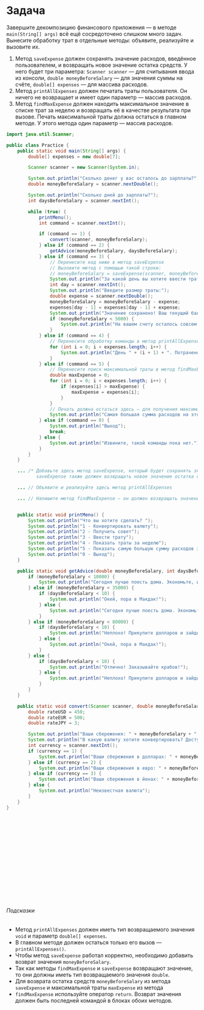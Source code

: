 # Задача

Завершите декомпозицию финансового приложения — в методе `main(String[] args)` всё ещё сосредоточено слишком много задач. Вынесите обработку трат в отдельные методы: объявите, реализуйте и вызовите их.
1. Метод `saveExpense` должен сохранять значение расходов, введённое пользователем, и возвращать новое значение остатка средств. У него будет три параметра: `Scanner scanner` — для считывания ввода из консоли, `double moneyBeforeSalary` — для значения суммы на счёте, `double[] expenses` — для массива расходов.
2. Метод `printAllExpenses` должен печатать траты пользователя. Он ничего не возвращает и имеет один параметр — массив расходов.
3. Метод `findMaxExpense` должен находить максимальное значение в списке трат за неделю и возвращать её в качестве результата при вызове. Печать максимальной траты должна остаться в главном методе. У этого метода один параметр — массив расходов.


```java
import java.util.Scanner;

public class Practice {
    public static void main(String[] args) {
        double[] expenses = new double[7];

        Scanner scanner = new Scanner(System.in);

        System.out.println("Сколько денег у вас осталось до зарплаты?");
        double moneyBeforeSalary = scanner.nextDouble();

        System.out.println("Сколько дней до зарплаты?");
        int daysBeforeSalary = scanner.nextInt();

        while (true) {
            printMenu();
            int command = scanner.nextInt();

            if (command == 1) {
                convert(scanner, moneyBeforeSalary);
            } else if (command == 2) {
                getAdvice(moneyBeforeSalary, daysBeforeSalary);
            } else if (command == 3) {
                // Перенесите код ниже в метод saveExpense
                // Вызовите метод с помощью такой строки:
                // moneyBeforeSalary = saveExpense(scanner, moneyBeforeSalary, expenses);
                System.out.println("За какой день вы хотите ввести трату: 1-ПН, 2-ВТ, 3-СР, 4-ЧТ, 5-ПТ, 6-СБ, 7-ВС?");
                int day = scanner.nextInt();
                System.out.println("Введите размер траты:");
                double expense = scanner.nextDouble();
                moneyBeforeSalary = moneyBeforeSalary - expense;
                expenses[day - 1] = expenses[day - 1] + expense;
                System.out.println("Значение сохранено! Ваш текущий баланс в тенге: " + moneyBeforeSalary);
                if (moneyBeforeSalary < 5000) {
                    System.out.println("На вашем счету осталось совсем немного. Стоит начать экономить!");
                }
            } else if (command == 4) {
                // Перенесите обработку команды в метод printAllExpenses, здесь вызовите его
                for (int i = 0; i < expenses.length; i++) {
                    System.out.println("День " + (i + 1) + ". Потрачено " + expenses[i] + " тенге");
                }
            } else if (command == 5) {
                // Перенесите поиск максимальной траты в метод findMaxExpense
                double maxExpense = 0;
                for (int i = 0; i < expenses.length; i++) {
                    if (expenses[i] > maxExpense) {
                        maxExpense = expenses[i];
                    }
                }
                // Печать должна остаться здесь — для получения максимальной траты нужно вызвать метод
                System.out.println("Самая большая сумма расходов на этой неделе составила " + maxExpense + " тенге");
            } else if (command == 0) {
                System.out.println("Выход");
                break;
            } else {
                System.out.println("Извините, такой команды пока нет.");
            }
        }
    }

    ... /* Добавьте здесь метод saveExpense, который будет сохранять значение расходов пользователя.
           saveExpense также должен возвращать новое значение остатка средств. */

    ... // Объявите и реализуйте здесь метод printAllExpenses

    ... // Напишите метод findMaxExpense — он должен возвращать значение максимальной траты


    public static void printMenu() {
        System.out.println("Что вы хотите сделать? ");
        System.out.println("1 - Конвертировать валюту");
        System.out.println("2 - Получить совет");
        System.out.println("3 - Ввести трату");
        System.out.println("4 - Показать траты за неделю");
        System.out.println("5 - Показать самую большую сумму расходов за неделю");
        System.out.println("0 - Выход");
    }

    public static void getAdvice(double moneyBeforeSalary, int daysBeforeSalary) {
        if (moneyBeforeSalary < 10000) {
            System.out.println("Сегодня лучше поесть дома. Экономьте, и вы дотянете до зарплаты!");
        } else if (moneyBeforeSalary < 35000) {
            if (daysBeforeSalary < 10) {
                System.out.println("Окей, пора в Макдак!");
            } else {
                System.out.println("Сегодня лучше поесть дома. Экономьте, и вы дотянете до зарплаты!");
            }
        } else if (moneyBeforeSalary < 80000) {
            if (daysBeforeSalary < 10) {
                System.out.println("Неплохо! Прикупите долларов и зайдите поужинать в классное место. :)");
            } else {
                System.out.println("Окей, пора в Макдак!");
            }
        } else {
            if (daysBeforeSalary < 10) {
                System.out.println("Отлично! Заказывайте крабов!");
            } else {
                System.out.println("Неплохо! Прикупите долларов и зайдите поужинать в классное место. :)");
            }
        }
    }

    public static void convert(Scanner scanner, double moneyBeforeSalary) {
        double rateUSD = 450;
        double rateEUR = 500;
        double rateJPY = 3;

        System.out.println("Ваши сбережения: " + moneyBeforeSalary + " KZT");
        System.out.println("В какую валюту хотите конвертировать? Доступные варианты: 1 - USD, 2 - EUR, 3 - JPY.");
        int currency = scanner.nextInt();
        if (currency == 1) {
            System.out.println("Ваши сбережения в долларах: " + moneyBeforeSalary / rateUSD);
        } else if (currency == 2) {
            System.out.println("Ваши сбережения в евро: " + moneyBeforeSalary / rateEUR);
        } else if (currency == 3) {
            System.out.println("Ваши сбережения в йенах: " + moneyBeforeSalary / rateJPY);
        } else {
            System.out.println("Неизвестная валюта");
        }
    }
}
```

<br>
<br>
<br>
<br>
<br>
<br>
<br>
<br>
<br>
<br>
<br>
<br>
<br>



###### Подсказки
* Метод `printAllExpenses` должен иметь тип возвращаемого значения `void` и параметр `double[] expenses`. 
* В главном методе должен остаться только его вызов — `printAllExpenses()`.
* Чтобы метод `saveExpense` работал корректно, необходимо добавить возврат значения `moneyBeforeSalary`.
* Так как методы `findMaxExpense` и `saveExpense` возвращают значение, то они должны иметь тип возвращаемого значения `double`.
* Для возврата остатка средств `moneyBeforeSalary` из метода `saveExpense` и максимальной траты `maxExpense` из метода 
* `findMaxExpense` используйте оператор `return`. Возврат значения должен быть последней командой в блоках обоих методов.